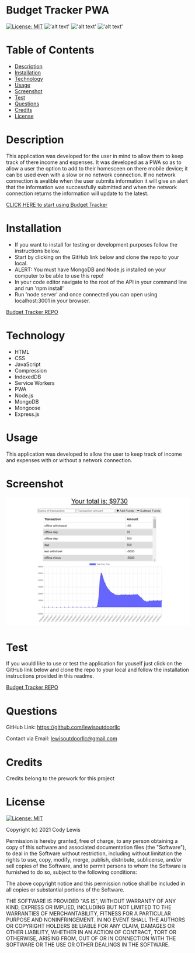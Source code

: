 # Budget Tracker PWA

  [![License: MIT](https://img.shields.io/badge/License-MIT-yellow.svg)](https://opensource.org/licenses/MIT) 
  !['alt text'](https://img.shields.io/badge/JavaScript-78.7%25-blue)
  !['alt text'](https://img.shields.io/badge/HTML-15.4%25-red)
  !['alt text'](https://img.shields.io/badge/CSS-5.9%25-orange) 
  
# Table of Contents 
  
  * [Description](#description)
  * [Installation](#installation)
  * [Technology](#technology)
  * [Usage](#usage)
  * [Screenshot](#screenshot)
  * [Test](#test)
  * [Questions](#questions)
  * [Credits](#credits)
  * [License](#license)
  
# Description
 
This application was developed for the user in mind to allow them to keep track of there income and expenses. It was developed as a PWA so as to allow a user the option to add to their homesceen on there mobile device; it can be used even with a slow or no network connection. If no network connection is avalible when the user submits information it will give an alert that the information was successfully submitted and when the network connection returns the information will update to the latest.

  [CLICK HERE to start using Budget Tracker](https://lewis-pwa-budget-tracker.herokuapp.com/) 

# Installation

* If you want to install for testing or development purposes follow the instructions below.
* Start by clicking on the GitHub link below and clone the repo to your local.
* ALERT: You must have MongoDB and Node.js installed on your computer to be able to use this repo!
* In your code editor navigate to the root of the API in your command line and run 'npm install' 
* Run 'node server' and once connected you can open using localhost:3001 in your browser.  

[Budget Tracker REPO](https://github.com/lewisoutdoorllc/PWA_budget_tracker)
 
# Technology
  
* HTML
* CSS
* JavaScript
* Compression
* IndexedDB
* Service Workers
* PWA
* Node.js
* MongoDB
* Mongoose
* Express.js

# Usage  

This application was developed to allow the user to keep track of income and expenses with or without a network connection. 

# Screenshot
    
  ![Social Network API](/media/screen-shot-1.png)

# Test

 If you would like to use or test the application for youself just click on the GitHub link below and clone the repo to your local and follow the installation instructions provided in this readme.

 [Budget Tracker REPO](https://github.com/lewisoutdoorllc/PWA_budget_tracker)

  # Questions  

  GitHub Link: https://github.com/lewisoutdoorllc
  
  Contact via Email: lewisoutdoorllc@gmail.com

  # Credits
  Credits belong to the prework for this project

  # License
  [![License: MIT](https://img.shields.io/badge/License-MIT-yellow.svg)](https://opensource.org/licenses/MIT)
  
  Copyright (c) 2021 Cody Lewis

Permission is hereby granted, free of charge, to any person obtaining
a copy of this software and associated documentation files (the
"Software"), to deal in the Software without restriction, including
without limitation the rights to use, copy, modify, merge, publish,
distribute, sublicense, and/or sell copies of the Software, and to
permit persons to whom the Software is furnished to do so, subject to
the following conditions:

The above copyright notice and this permission notice shall be
included in all copies or substantial portions of the Software.

THE SOFTWARE IS PROVIDED "AS IS", WITHOUT WARRANTY OF ANY KIND,
EXPRESS OR IMPLIED, INCLUDING BUT NOT LIMITED TO THE WARRANTIES OF
MERCHANTABILITY, FITNESS FOR A PARTICULAR PURPOSE AND
NONINFRINGEMENT. IN NO EVENT SHALL THE AUTHORS OR COPYRIGHT HOLDERS BE
LIABLE FOR ANY CLAIM, DAMAGES OR OTHER LIABILITY, WHETHER IN AN ACTION
OF CONTRACT, TORT OR OTHERWISE, ARISING FROM, OUT OF OR IN CONNECTION
WITH THE SOFTWARE OR THE USE OR OTHER DEALINGS IN THE SOFTWARE.
    
